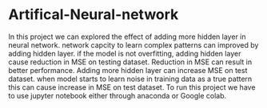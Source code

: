 # Artifical-Neural-network
In this project we can explored the effect of adding more hidden layer in neural network. network capcity to learn complex patterns can improved by adding hidden layer. if the model is not overfitting, adding hidden layer cause reduction in MSE on testing dataset. Reduction in MSE can result in better performance.
Adding more hidden layer can increase MSE on test dataset. when model starts to learn noise in training data as a true pattern this can cause increase in MSE on test dataset.
To run this project we have to use jupyter notebook either through anaconda or Google colab.
